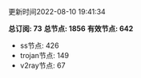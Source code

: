 更新时间2022-08-10 19:41:34

**总订阅: 73**
**总节点: 1856**
**有效节点: 642**
- ss节点: 426
- trojan节点: 149
- v2ray节点: 67
